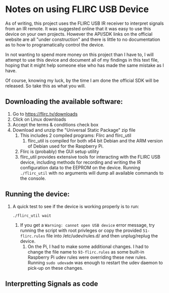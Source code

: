 # Notes on using FLIRC USB Device

As of writing, this project uses the FLIRC USB IR receiver to interpret signals
from an IR remote. It was suggested online that it was easy to use this device
on your own projects. However the API/SDK links on the official website are all
"under construction" and there is little to no documentation as to how to
programatically control the device. 

In not wanting to spend more money on this project than I have to, I will 
attempt to use this device and document all of my findings in this text file,
hoping that it might help someone else who has made the same mistake as I have.

Of course, knowing my luck, by the time I am done the official SDK will be
released. So take this as what you will.

## Downloading the available software:
1. Go to https://flirc.tv/downloads
2. Click on Linux downloads
3. Accept the terms & conditions check box
4. Download and unzip the "Universal Static Package" zip file
    1. This includes 2 compiled programs: Flirc and flirc_util
        1. flirc_util is compiled for both x64 bit Debian and the ARM version
            of Debian used for the Raspberry Pi.
    2. Flirc is (probably) the GUI setup utility
    3. flirc_util provides extensive tools for interacting with the FLIRC USB
        device, including methods for recording and writing the IR 
        configuration data to the EEPROM on the device. Running ```./flirc_util```
        with no arguments will dump all available commands to the console.

## Running the device:
1. A quick test to see if the device is working properly is to run:
    ```
    ./flirc_util wait
    ```
    1. If you get a ```Warning: cannot open USB device``` error message, try
        running the script with root privleges or copy the provided 
        ```51-flirc.rules``` file into /etc/udev/rules.d/ and then unplug/replug
        the device.
        1. On the Pi, I had to make some additional changes. I had to change
            the file name to ```93-flirc.rules``` as some built-in Raspberry Pi
            udev rules were overriding these new rules. Running 
            ```sudo udevadm``` was enough to restart the udev daemon to pick-up
            on these changes.

## Interpretting Signals as code
